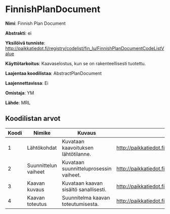 # FinnishPlanDocument

**Nimi**: Finnish Plan Document

**Abstrakti**: ei

**Yksilöivä tunniste**: http://paikkatiedot.fi/registry/codelist/fin_lu/FinnishPlanDocumentCodeListValue

**Käyttötarkoitus**: Kaavaselostus, kun se on rakenteellisesti tuotettu.

**Laajentaa koodilistaa**: AbstractPlanDocument

**Laajennettavissa**: Ei

**Omistaja**: YM

**Lähde**: MRL

## Koodilistan arvot

Koodi     | Nimike           | Kuvaus          | Tunniste
-----------|------------------|------------|------------
 1       | Lähtökohdat   | Kuvataan kaavoituksen lähtötilanne. | http://paikkatiedot.fi/registry/codelist/fin_lu/FinnishPlanDocumentCodeListValue/1
 2       | Suunnittelun vaiheet   | Kuvataan suunnitteluprosessin vaiheet. | http://paikkatiedot.fi/registry/codelist/fin_lu/FinnishPlanDocumentCodeListValue/2
 3       | Kaavan kuvaus   | Kuvataan kaavan sisältö sanallisesti. | http://paikkatiedot.fi/registry/codelist/fin_lu/FinnishPlanDocumentCodeListValue/3
 4       | Kaavan toteutus   | Suunnitelma kaavan toteutumisesta. | http://paikkatiedot.fi/registry/codelist/fin_lu/FinnishPlanDocumentCodeListValue/4
 
